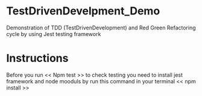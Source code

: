 # TestDrivenDevelpment_Demo
Demonstration of TDD (TestDrivenDevelopment) and Red Green Refactoring cycle by using Jest testing framework 
# Instructions 
 Before you run  << Npm test >> to check testing you need to install jest framework and node mooduls by run this command in your terminal << npm install >>
